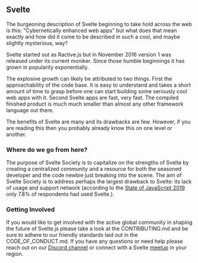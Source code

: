 ## Svelte

The burgeoning description of Svelte beginning to take hold across the web is this: "Cybernetically enhanced web apps" but what does that mean exactly and how did it come to be described in such a cool, and maybe slightly mysterious, way? 

Svelte started out as Ractive.js but in November 2016 version 1 was released under its current moniker. Since those humble beginnings it has grown in popularity exponentially.

The explosive growth can likely be attributed to two things. First the approachability of the code base. It is easy to understand and takes a short amount of time to grasp before one can start building some seriously cool web apps with it. Second Svelte apps are fast, very fast. The compiled finished product is much much smaller than almost any other framework language out there. 

The benefits of Svelte are many and its drawbacks are few. However, if you are reading this then you probably already know this on one level or another. 

### Where do we go from here?

The purpose of Svelte Society is to capitalize on the strengths of Svelte by creating a centralized community and a resource for both the seasoned developer and the code newbie just breaking into the scene. The aim of Svelte Society is to address perhaps the largest drawback to Svelte: its lack of usage and support network (according to the [State of JavaScript 2019](https://2019.stateofjs.com/front-end-frameworks/svelte/) only 7.8% of respondents had used Svelte.).

### Getting Involved

If you would like to get involved with the active global community in shaping the future of Svelte.js please take a look at the CONTRIBUTING.md and be sure to adhere to our friendly standards laid out in the CODE_OF_CONDUCT.md. If you have any questions or need help please reach out on our [Discord channel](https://discord.gg/MKNUW7wXka) or connect with a Svelte [meetup](https://twitter.com/SvelteSociety/status/1235264100600631296?s=20) in your region.

